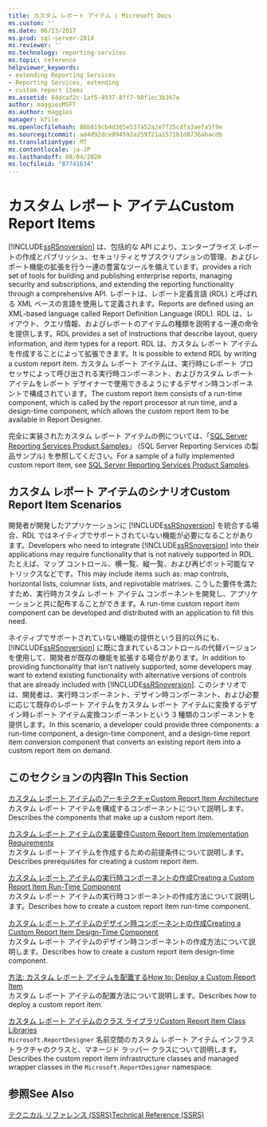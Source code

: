 ```yaml
---
title: カスタム レポート アイテム | Microsoft Docs
ms.custom: ''
ms.date: 06/13/2017
ms.prod: sql-server-2014
ms.reviewer: ''
ms.technology: reporting-services
ms.topic: reference
helpviewer_keywords:
- extending Reporting Services
- Reporting Services, extending
- custom report items
ms.assetid: 64dcaf2c-1af5-4937-8ff7-98f1ec3b367e
author: maggiesMSFT
ms.author: maggies
manager: kfile
ms.openlocfilehash: 86b819cb4d305e537a52a2e7f25cdfa3aefa5f9e
ms.sourcegitcommit: ad4d92dce894592a259721a1571b1d8736abacdb
ms.translationtype: MT
ms.contentlocale: ja-JP
ms.lasthandoff: 08/04/2020
ms.locfileid: "87741634"
---
```

# <a name="custom-report-items"></a><span data-ttu-id="02549-102">カスタム レポート アイテム</span><span class="sxs-lookup"><span data-stu-id="02549-102">Custom Report Items</span></span>
  [!INCLUDE[ssRSnoversion](../../includes/ssrsnoversion-md.md)] <span data-ttu-id="02549-103">は、包括的な API により、エンタープライズ レポートの作成とパブリッシュ、セキュリティとサブスクリプションの管理、およびレポート機能の拡張を行う一連の豊富なツールを備えています。</span><span class="sxs-lookup"><span data-stu-id="02549-103">provides a rich set of tools for building and publishing enterprise reports, managing security and subscriptions, and extending the reporting functionality through a comprehensive API.</span></span> <span data-ttu-id="02549-104">レポートは、レポート定義言語 (RDL) と呼ばれる XML ベースの言語を使用して定義されます。</span><span class="sxs-lookup"><span data-stu-id="02549-104">Reports are defined using an XML-based language called Report Definition Language (RDL).</span></span> <span data-ttu-id="02549-105">RDL は、レイアウト、クエリ情報、およびレポートのアイテムの種類を説明する一連の命令を提供します。</span><span class="sxs-lookup"><span data-stu-id="02549-105">RDL provides a set of instructions that describe layout, query information, and item types for a report.</span></span> <span data-ttu-id="02549-106">RDL は、カスタム レポート アイテムを作成することによって拡張できます。</span><span class="sxs-lookup"><span data-stu-id="02549-106">It is possible to extend RDL by writing a custom report item.</span></span> <span data-ttu-id="02549-107">カスタム レポート アイテムは、実行時にレポート プロセッサによって呼び出される実行時コンポーネント、およびカスタム レポート アイテムをレポート デザイナーで使用できるようにするデザイン時コンポーネントで構成されています。</span><span class="sxs-lookup"><span data-stu-id="02549-107">The custom report item consists of a run-time component, which is called by the report processor at run time, and a design-time component, which allows the custom report item to be available in Report Designer.</span></span>  
  
 <span data-ttu-id="02549-108">完全に実装されたカスタム レポート アイテムの例については、「[SQL Server Reporting Services Product Samples](https://go.microsoft.com/fwlink/?LinkId=177889)」 (SQL Server Reporting Services の製品サンプル) を参照してください。</span><span class="sxs-lookup"><span data-stu-id="02549-108">For a sample of a fully implemented custom report item, see [SQL Server Reporting Services Product Samples](https://go.microsoft.com/fwlink/?LinkId=177889).</span></span>  
  
## <a name="custom-report-item-scenarios"></a><span data-ttu-id="02549-109">カスタム レポート アイテムのシナリオ</span><span class="sxs-lookup"><span data-stu-id="02549-109">Custom Report Item Scenarios</span></span>  
 <span data-ttu-id="02549-110">開発者が開発したアプリケーションに [!INCLUDE[ssRSnoversion](../../includes/ssrsnoversion-md.md)] を統合する場合、RDL ではネイティブでサポートされていない機能が必要になることがあります。</span><span class="sxs-lookup"><span data-stu-id="02549-110">Developers who need to integrate [!INCLUDE[ssRSnoversion](../../includes/ssrsnoversion-md.md)] into their applications may require functionality that is not natively supported in RDL.</span></span> <span data-ttu-id="02549-111">たとえば、マップ コントロール、横一覧、縦一覧、および再ピボット可能なマトリックスなどです。</span><span class="sxs-lookup"><span data-stu-id="02549-111">This may include items such as: map controls, horizontal lists, columnar lists, and repivotable matrixes.</span></span> <span data-ttu-id="02549-112">こうした要件を満たすため、実行時カスタム レポート アイテム コンポーネントを開発し、アプリケーションと共に配布することができます。</span><span class="sxs-lookup"><span data-stu-id="02549-112">A run-time custom report item component can be developed and distributed with an application to fill this need.</span></span>  
  
 <span data-ttu-id="02549-113">ネイティブでサポートされていない機能の提供という目的以外にも、[!INCLUDE[ssRSnoversion](../../includes/ssrsnoversion-md.md)] に既に含まれているコントロールの代替バージョンを使用して、開発者が既存の機能を拡張する場合があります。</span><span class="sxs-lookup"><span data-stu-id="02549-113">In addition to providing functionality that isn't natively supported, some developers may want to extend existing functionality with alternative versions of controls that are already included with [!INCLUDE[ssRSnoversion](../../includes/ssrsnoversion-md.md)].</span></span> <span data-ttu-id="02549-114">このシナリオでは、開発者は、実行時コンポーネント、デザイン時コンポーネント、および必要に応じて既存のレポート アイテムをカスタム レポート アイテムに変換するデザイン時レポート アイテム変換コンポーネントという 3 種類のコンポーネントを提供します。</span><span class="sxs-lookup"><span data-stu-id="02549-114">In this scenario, a developer could provide three components: a run-time component, a design-time component, and a design-time report item conversion component that converts an existing report item into a custom report item on demand.</span></span>  
  
## <a name="in-this-section"></a><span data-ttu-id="02549-115">このセクションの内容</span><span class="sxs-lookup"><span data-stu-id="02549-115">In This Section</span></span>  
 [<span data-ttu-id="02549-116">カスタム レポート アイテムのアーキテクチャ</span><span class="sxs-lookup"><span data-stu-id="02549-116">Custom Report Item Architecture</span></span>](custom-report-item-architecture.md)  
 <span data-ttu-id="02549-117">カスタム レポート アイテムを構成するコンポーネントについて説明します。</span><span class="sxs-lookup"><span data-stu-id="02549-117">Describes the components that make up a custom report item.</span></span>  
  
 [<span data-ttu-id="02549-118">カスタム レポート アイテムの実装要件</span><span class="sxs-lookup"><span data-stu-id="02549-118">Custom Report Item Implementation Requirements</span></span>](custom-report-item-implementation-requirements.md)  
 <span data-ttu-id="02549-119">カスタム レポート アイテムを作成するための前提条件について説明します。</span><span class="sxs-lookup"><span data-stu-id="02549-119">Describes prerequisites for creating a custom report item.</span></span>  
  
 [<span data-ttu-id="02549-120">カスタム レポート アイテムの実行時コンポーネントの作成</span><span class="sxs-lookup"><span data-stu-id="02549-120">Creating a Custom Report Item Run-Time Component</span></span>](creating-a-custom-report-item-run-time-component.md)  
 <span data-ttu-id="02549-121">カスタム レポート アイテムの実行時コンポーネントの作成方法について説明します。</span><span class="sxs-lookup"><span data-stu-id="02549-121">Describes how to create a custom report item run-time component.</span></span>  
  
 [<span data-ttu-id="02549-122">カスタム レポート アイテムのデザイン時コンポーネントの作成</span><span class="sxs-lookup"><span data-stu-id="02549-122">Creating a Custom Report Item Design-Time Component</span></span>](creating-a-custom-report-item-design-time-component.md)  
 <span data-ttu-id="02549-123">カスタム レポート アイテムのデザイン時コンポーネントの作成方法について説明します。</span><span class="sxs-lookup"><span data-stu-id="02549-123">Describes how to create a custom report item design-time component.</span></span>  
  
 [<span data-ttu-id="02549-124">方法: カスタム レポート アイテムを配置する</span><span class="sxs-lookup"><span data-stu-id="02549-124">How to: Deploy a Custom Report Item</span></span>](how-to-deploy-a-custom-report-item.md)  
 <span data-ttu-id="02549-125">カスタム レポート アイテムの配置方法について説明します。</span><span class="sxs-lookup"><span data-stu-id="02549-125">Describes how to deploy a custom report item.</span></span>  
  
 [<span data-ttu-id="02549-126">カスタム レポート アイテムのクラス ライブラリ</span><span class="sxs-lookup"><span data-stu-id="02549-126">Custom Report Item Class Libraries</span></span>](custom-report-item-class-libraries.md)  
 <span data-ttu-id="02549-127">`Microsoft.ReportDesigner` 名前空間のカスタム レポート アイテム インフラストラクチャのクラスと、マネージド ラッパー クラスについて説明します。</span><span class="sxs-lookup"><span data-stu-id="02549-127">Describes the custom report item infrastructure classes and managed wrapper classes in the `Microsoft.ReportDesigner` namespace.</span></span>  
  
## <a name="see-also"></a><span data-ttu-id="02549-128">参照</span><span class="sxs-lookup"><span data-stu-id="02549-128">See Also</span></span>  
 [<span data-ttu-id="02549-129">テクニカル リファレンス (SSRS)</span><span class="sxs-lookup"><span data-stu-id="02549-129">Technical Reference &#40;SSRS&#41;</span></span>](../technical-reference-ssrs.md)  
  
  
